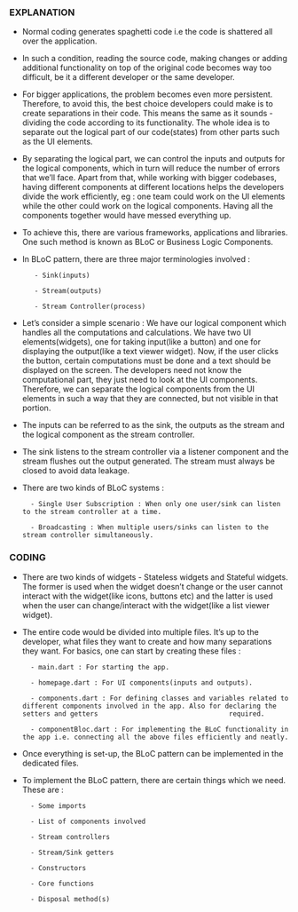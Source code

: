 ### EXPLANATION

- Normal coding generates spaghetti code i.e the code is shattered all over the application.

- In such a condition, reading the source code, making changes or adding additional functionality on top of the original code becomes way too difficult, be it a different developer or the same developer.

- For bigger applications, the problem becomes even more persistent. Therefore, to avoid this, the best choice developers could make is to create separations in their code. This means the same as it sounds - dividing the code according to its functionality. The whole idea is to separate out the logical part of our code(states) from other parts such as the UI elements.

- By separating the logical part, we can control the inputs and outputs for the logical components, which in turn will reduce the number of errors that we’ll face. Apart from that, while working with bigger codebases, having different components at different locations helps the developers divide the work efficiently, eg : one team could work on the UI elements while the other could work on the logical components. Having all the components together would have messed everything up.

- To achieve this, there are various frameworks, applications and libraries. One such method is known as BLoC or Business Logic Components.

- In BLoC pattern, there are three major terminologies involved : 

         - Sink(inputs)

         - Stream(outputs)

         - Stream Controller(process)

- Let’s consider a simple scenario : We have our logical component which handles all the computations and calculations. We have two UI elements(widgets), one for taking input(like a button) and one for displaying the output(like a text viewer widget). Now, if the user clicks the button, certain computations must be done and a text should be displayed on the screen. The developers need not know the computational part, they just need to look at the UI components. Therefore, we can separate the logical components from the UI elements in such a way that they are connected, but not visible in that portion.

- The inputs can be referred to as the sink, the outputs as the stream and the logical component as the stream controller.

- The sink listens to the stream controller via a listener component and the stream flushes out the output generated. The stream must always be closed to avoid data leakage.

- There are two kinds of BLoC systems :

        - Single User Subscription : When only one user/sink can listen to the stream controller at a time.

        - Broadcasting : When multiple users/sinks can listen to the stream controller simultaneously. 





### CODING

- There are two kinds of widgets - Stateless widgets and Stateful widgets. The former is used when the widget doesn’t change or the user cannot interact with the widget(like icons, buttons etc) and the latter is used when the user can change/interact with the widget(like a list viewer widget).

- The entire code would be divided into multiple files. It’s up to the developer, what files they want to create and how many separations they want. For basics, one can start by creating these files :

        - main.dart : For starting the app.

        - homepage.dart : For UI components(inputs and outputs).

        - components.dart : For defining classes and variables related to different components involved in the app. Also for declaring the setters and getters                                 required.

        - componentBloc.dart : For implementing the BLoC functionality in the app i.e. connecting all the above files efficiently and neatly.

- Once everything is set-up, the BLoC pattern can be implemented in the dedicated files.

- To implement the BLoC pattern, there are certain things which we need. These are :

        - Some imports

        - List of components involved

        - Stream controllers

        - Stream/Sink getters

        - Constructors

        - Core functions

        - Disposal method(s)
